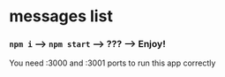 # messages list

### `npm i` --> `npm start` --> ??? --> Enjoy!

You need :3000 and :3001 ports to run this app correctly
